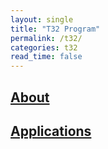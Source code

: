 ```yaml
---
layout: single
title: "T32 Program"
permalink: /t32/
categories: t32
read_time: false
---
```


## [About](/t32/about/)
## [Applications](/t32/applications/)